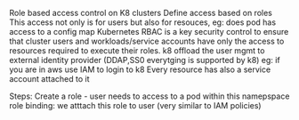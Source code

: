 Role based access control on K8 clusters
Define access based on roles
This access not only is for users but also for resouces, eg: does pod has access to a config map
Kubernetes RBAC is a key security control to ensure that cluster users and workloads/service accounts have only the access to resources required to execute their roles.
k8 offload the user mgmt to external identity provider (DDAP,SS0 everytging is supported by k8)
eg: if you are in aws use IAM to login to k8
Every resource has also a service account attached to it

Steps:
Create a role - user needs to access to a pod within this namepspace
role binding: we atttach this role to user (very similar to IAM policies)

